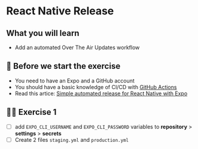 # React Native Release

## What you will learn

- Add an automated Over The Air Updates workflow

## 👾 Before we start the exercise

- You need to have an Expo and a GitHub account
- You should have a basic knowledge of CI/CD with [GitHub Actions](https://github.com/features/actions)
- Read this artice: [Simple automated release for React Native with Expo](https://davidl.fr/blog/github-action-expo)

## 👨‍🚀 Exercise 1

- [ ] add `EXPO_CLI_USERNAME` and `EXPO_CLI_PASSWORD` variables to **repository** > **settings** > **secrets**
- [ ] Create 2 files `staging.yml` and `production.yml`

